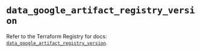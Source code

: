 # `data_google_artifact_registry_version`

Refer to the Terraform Registry for docs: [`data_google_artifact_registry_version`](https://registry.terraform.io/providers/hashicorp/google/6.49.3/docs/data-sources/artifact_registry_version).
